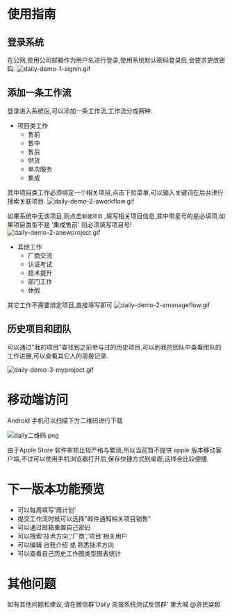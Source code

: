 # 使用指南

## 登录系统
在公网,使用公司邮箱作为用户名进行登录,使用系统默认密码登录后,会要求更改密码.
![daily-demo-1-signin.gif](https://i.loli.net/2018/04/04/5ac4ea79270af.gif)

## 添加一条工作流

登录进入系统后,可以添加一条工作流,工作流分成两种:

- 项目类工作
  - 售前
  - 售中
  - 售后
  - 供货
  - 单次服务
  - 集成

其中项目类工作必须绑定一个相关项目,点击下拉菜单,可以输入关键词在后台进行搜索关联项目.
![daily-demo-2-aworkflow.gif](https://i.loli.net/2018/04/04/5ac4ea796dc30.gif)

如果系统中无该项目,则点击`新建项目` ,填写相关项目信息,其中带星号的是必填项,如果项目类型不是 '集成售前' 则必须填写项目号!
![daily-demo-2-anewproject.gif](https://i.loli.net/2018/04/05/5ac4ffd644d71.gif)

- 其他工作
  - 厂商交流
  - 认证考试
  - 技术提升
  - 部门工作
  - 休假

其它工作不需要绑定项目,直接填写即可
![daily-demo-2-amanageflow.gif](https://i.loli.net/2018/04/04/5ac4f008a65bf.gif)


## 历史项目和团队

可以通过"我的项目"查找到之前参与过的历史项目,可以到我的团队中查看团队的工作进展,可以查看其它人的周报记录.

![daily-demo-3-myproject.gif](https://i.loli.net/2018/04/04/5ac4e8c000e24.gif)


# 移动端访问

Android 手机可以扫描下方二维码进行下载

![daily二维码.png](https://i.loli.net/2018/04/05/5ac50125efa01.png)

由于Apple Store 软件审核比较严格与繁琐,所以当前暂不提供 apple 版本移动客户端,不过可以使用手机浏览器打开后,保存快捷方式到桌面,这样会比较便捷.


# 下一版本功能预览

- 可以每周填写'周计划'
- 提交工作流时候可以选择"邮件通知相关项目销售"
- 可以通过邮箱重置自己密码
- 可以搜索'技术方向','厂商','项目'相关用户
- 可以编辑 自我介绍 或 熟悉技术方向
- 可以查看自己历史工作图类型图表统计 


# 其他问题
如有其他问题和建议,请在微信群'Daily 周报系统测试反馈群' 里大喊 @游民梁超

